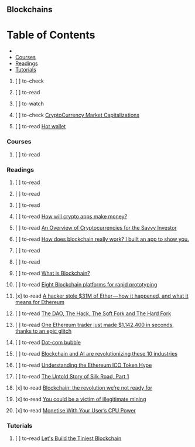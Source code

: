 ## Blockchains

# Table of Contents
<!-- MarkdownTOC depth=4 -->
  - [](#)
  - [Courses](#courses)
  - [Readings](#readings)
  - [Tutorials](#tutorials)
<!-- /MarkdownTOC -->

  1. [ ] to-check []()
  1. [ ] to-read []()
  1. [ ] to-watch []()

  1. [ ] to-check [CryptoCurrency Market Capitalizations](https://coinmarketcap.com/)

  1. [ ] to-read [Hot wallet](https://en.bitcoin.it/wiki/Hot_wallet)

### Courses

  1. [ ] to-read []()

### Readings

  1. [ ] to-read []()
  1. [ ] to-read []()
  1. [ ] to-read []()
  1. [ ] to-read [How will crypto apps make money?](https://hackernoon.com/how-will-crypto-apps-make-money-a1c5c5d01285)
  
  1. [ ] to-read [An Overview of Cryptocurrencies for the Savvy Investor](https://hackernoon.com/all-you-need-to-know-about-cryptocurrencies-an-overview-for-the-savvy-investor-bdc035b14982)

  1. [ ] to-read [How does blockchain really work? I built an app to show you.](https://medium.freecodecamp.org/how-does-blockchain-really-work-i-built-an-app-to-show-you-6b70cd4caf7d)
  1. [ ] to-read []()
  1. [ ] to-read []()
  1. [ ] to-read [What is Blockchain?](https://dev.to/aditichaudhry92/what-is-blockchain)
  1. [ ] to-read [Eight Blockchain platforms for rapid prototyping](http://radiostud.io/eight-blockchain-platforms-comparison)

  1. [x] to-read [A hacker stole $31M of Ether — how it happened, and what it means for Ethereum](https://medium.freecodecamp.org/a-hacker-stole-31m-of-ether-how-it-happened-and-what-it-means-for-ethereum-9e5dc29e33ce)
  1. [ ] to-read [The DAO, The Hack, The Soft Fork and The Hard Fork](https://www.cryptocompare.com/coins/guides/the-dao-the-hack-the-soft-fork-and-the-hard-fork/)

  1. [ ] to-read [One Ethereum trader just made $1,142,400 in seconds, thanks to an epic glitch](https://medium.freecodecamp.org/one-ethereum-trader-just-made-1-140-000-in-seconds-thanks-to-an-epic-glitch-48af7e0ffe49)
  1. [ ] to-read [Dot-com bubble](https://en.wikipedia.org/wiki/Dot-com_bubble)
  1. [ ] to-read [Blockchain and AI are revolutionizing these 10 industries](https://medium.freecodecamp.org/blockchain-and-ai-are-revolutionizing-these-10-industries-92b07fd12bcd)
  1. [ ] to-read [Understanding the Ethereum ICO Token Hype](https://medium.com/blockchannel/understanding-the-ethereum-ico-token-hype-429481278f45)

  1. [ ] to-read [The Untold Story of Silk Road, Part 1](https://www.wired.com/2015/04/silk-road-1/)
  1. [x] to-read [Blockchain: the revolution we’re not ready for](https://medium.freecodecamp.org/blockchain-is-our-first-22nd-century-technology-d4ad45fca2ce)
  1. [x] to-read [You could be a victim of illegitimate mining](https://hackernoon.com/you-could-be-a-victim-of-illegitimate-mining-dfa1ef490d8c)
  1. [x] to-read [Monetise With Your User’s CPU Power](https://hackernoon.com/monetise-with-your-users-cpu-power-def05a66fff3)

### Tutorials

  1. [ ] to-read [Let's Build the Tiniest Blockchain](https://dev.to/aunyks/lets-build-the-tiniest-blockchain)
